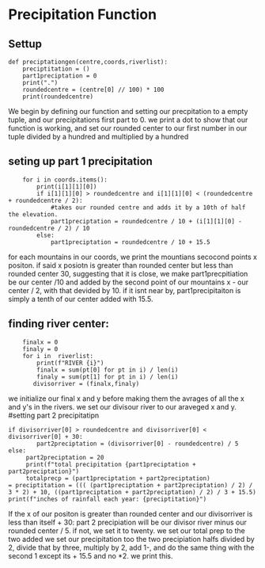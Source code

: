 # Precipitation Function

## Settup
```
def preciptationgen(centre,coords,riverlist):
    preciptitation = ()
    part1preciptation = 0
    print(".")
    roundedcentre = (centre[0] // 100) * 100
    print(roundedcentre)
```
We begin by defining our function and setting our precpitation to a empty tuple, and our precipitations first part to 0.
we print a dot to show that our function is working, and set our rounded center to our first number in our tuple divided by a hundred and multiplied by a hundred
## seting up part 1 precipitation
```
    for i in coords.items():
        print(i[1][1][0])
        if i[1][1][0] > roundedcentre and i[1][1][0] < (roundedcentre + roundedcentre / 2):
            #takes our rounded centre and adds it by a 10th of half the elevation. 
            part1preciptation = roundedcentre / 10 + (i[1][1][0] - roundedcentre / 2) / 10
        else:
            part1preciptation = roundedcentre / 10 + 15.5
```
for each mountains in our coords, we print the mountians secocond points x positon. if said x posiotn is greater than rounded center but less than rounded center 30, suggesting that it is close, we make
part1precpitiation be our center /10 and added by the second point of our mountains x - our center / 2, with that devided by 10.
if it isnt near by, part1precipitaiton is simply a tenth of our center added with 15.5.

## finding river center:

```
    finalx = 0
    finaly = 0
    for i in  riverlist:
        print(f"RIVER {i}")
        finalx = sum(pt[0] for pt in i) / len(i)
        finaly = sum(pt[1] for pt in i) / len(i)
       divisorriver = (finalx,finaly)

```
we initialize our final x and y before making them the avrages of all the x and y's in the rivers.
we set our divisour river to our araveged x and y.
#setting part 2 precipitatipn

```
if divisorriver[0] > roundedcentre and divisorriver[0] < divisorriver[0] + 30:
        part2preciptation = (divisorriver[0] - roundedcentre) / 5
else:
     part2preciptation = 20
     print(f"total precipitation {part1preciptation + part2preciptation}")
     totalprecp = (part1preciptation + part2preciptation)
= preciptitation = ((( (part1preciptation + part2preciptation) / 2) / 3 * 2) + 10, ((part1preciptation + part2preciptation) / 2) / 3 + 15.5)
print(f"inches of rainfall each year: {preciptitation}")
```
If the x of our positon is greater than rounded center and our divisorriver is less than itself + 30:
part 2 precipiation will be our divisor river minus our rounded center / 5.
if not, we set it to twenty.
we set our total prep to the two added
we set our precipitation too the two precipiation halfs divided by 2, divide that by three, multiply by 2, add 1-, and do the same thing with the second 1 except its + 15.5 and no *2.
we print this.
